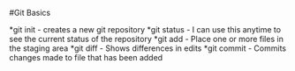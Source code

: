 #Git Basics

*git init - creates a new git repository
*git status - I can use this anytime to see the current status of the repository 
*git add - Place one or more files in the staging area
*git diff - Shows differences in edits
*git commit - Commits changes made to file that has been added
